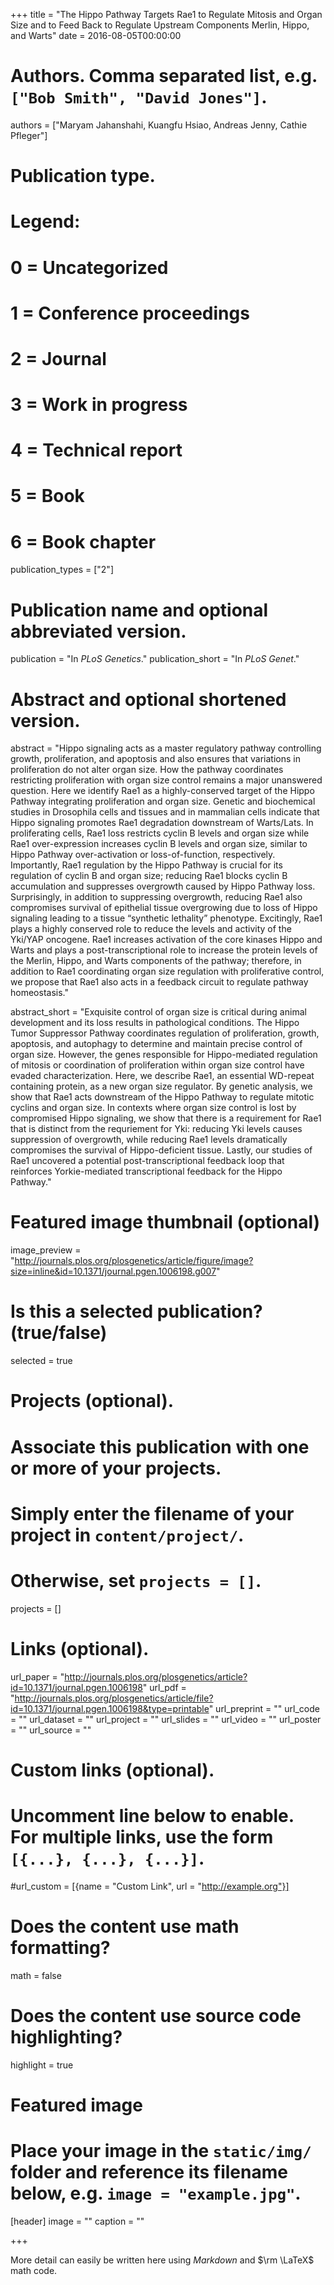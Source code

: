 +++
title = "The Hippo Pathway Targets Rae1 to Regulate Mitosis and Organ Size and to Feed Back to Regulate Upstream Components Merlin, Hippo, and Warts"
date = 2016-08-05T00:00:00

# Authors. Comma separated list, e.g. `["Bob Smith", "David Jones"]`.
authors = ["Maryam Jahanshahi, Kuangfu Hsiao, Andreas Jenny, Cathie Pfleger"]

# Publication type.
# Legend:
# 0 = Uncategorized
# 1 = Conference proceedings
# 2 = Journal
# 3 = Work in progress
# 4 = Technical report
# 5 = Book
# 6 = Book chapter
publication_types = ["2"]

# Publication name and optional abbreviated version.
publication = "In *PLoS Genetics*."
publication_short = "In *PLoS Genet*."

# Abstract and optional shortened version.
abstract = "Hippo signaling acts as a master regulatory pathway controlling growth, proliferation, and apoptosis and also ensures that variations in proliferation do not alter organ size. How the pathway coordinates restricting proliferation with organ size control remains a major unanswered question. Here we identify Rae1 as a highly-conserved target of the Hippo Pathway integrating proliferation and organ size. Genetic and biochemical studies in Drosophila cells and tissues and in mammalian cells indicate that Hippo signaling promotes Rae1 degradation downstream of Warts/Lats. In proliferating cells, Rae1 loss restricts cyclin B levels and organ size while Rae1 over-expression increases cyclin B levels and organ size, similar to Hippo Pathway over-activation or loss-of-function, respectively. Importantly, Rae1 regulation by the Hippo Pathway is crucial for its regulation of cyclin B and organ size; reducing Rae1 blocks cyclin B accumulation and suppresses overgrowth caused by Hippo Pathway loss. Surprisingly, in addition to suppressing overgrowth, reducing Rae1 also compromises survival of epithelial tissue overgrowing due to loss of Hippo signaling leading to a tissue “synthetic lethality” phenotype. Excitingly, Rae1 plays a highly conserved role to reduce the levels and activity of the Yki/YAP oncogene. Rae1 increases activation of the core kinases Hippo and Warts and plays a post-transcriptional role to increase the protein levels of the Merlin, Hippo, and Warts components of the pathway; therefore, in addition to Rae1 coordinating organ size regulation with proliferative control, we propose that Rae1 also acts in a feedback circuit to regulate pathway homeostasis."

abstract_short = "Exquisite control of organ size is critical during animal development and its loss results in pathological conditions. The Hippo Tumor Suppressor Pathway coordinates regulation of proliferation, growth, apoptosis, and autophagy to determine and maintain precise control of organ size. However, the genes responsible for Hippo-mediated regulation of mitosis or coordination of proliferation within organ size control have evaded characterization. Here, we describe Rae1, an essential WD-repeat containing protein, as a new organ size regulator. By genetic analysis, we show that Rae1 acts downstream of the Hippo Pathway to regulate mitotic cyclins and organ size. In contexts where organ size control is lost by compromised Hippo signaling, we show that there is a requirement for Rae1 that is distinct from the requriement for Yki: reducing Yki levels causes suppression of overgrowth, while reducing Rae1 levels dramatically compromises the survival of Hippo-deficient tissue. Lastly, our studies of Rae1 uncovered a potential post-transcriptional feedback loop that reinforces Yorkie-mediated transcriptional feedback for the Hippo Pathway."

# Featured image thumbnail (optional)
image_preview = "http://journals.plos.org/plosgenetics/article/figure/image?size=inline&id=10.1371/journal.pgen.1006198.g007"

# Is this a selected publication? (true/false)
selected = true

# Projects (optional).
#   Associate this publication with one or more of your projects.
#   Simply enter the filename of your project in `content/project/`.
#   Otherwise, set `projects = []`.
projects = []

# Links (optional).
url_paper = "http://journals.plos.org/plosgenetics/article?id=10.1371/journal.pgen.1006198"
url_pdf = "http://journals.plos.org/plosgenetics/article/file?id=10.1371/journal.pgen.1006198&type=printable"
url_preprint = ""
url_code = ""
url_dataset = ""
url_project = ""
url_slides = ""
url_video = ""
url_poster = ""
url_source = ""

# Custom links (optional).
#   Uncomment line below to enable. For multiple links, use the form `[{...}, {...}, {...}]`.
#url_custom = [{name = "Custom Link", url = "http://example.org"}]

# Does the content use math formatting?
math = false

# Does the content use source code highlighting?
highlight = true

# Featured image
# Place your image in the `static/img/` folder and reference its filename below, e.g. `image = "example.jpg"`.
[header]
image = ""
caption = ""

+++

More detail can easily be written here using *Markdown* and $\rm \LaTeX$ math code.
